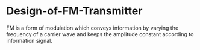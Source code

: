 # Design-of-FM-Transmitter
FM is a form of modulation which conveys information by varying the frequency of a carrier wave and keeps the amplitude constant according to information signal.
